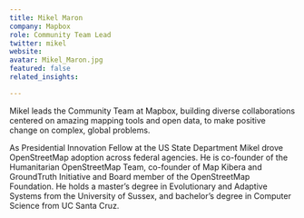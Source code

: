 ```yaml
---
title: Mikel Maron
company: Mapbox
role: Community Team Lead
twitter: mikel
website:
avatar: Mikel_Maron.jpg
featured: false
related_insights:

---
```

Mikel leads the Community Team at Mapbox, building diverse collaborations centered on amazing mapping tools and open data, to make positive change on complex, global problems.

As Presidential Innovation Fellow at the US State Department Mikel drove OpenStreetMap adoption across federal agencies. He is co-founder of the Humanitarian OpenStreetMap Team, co-founder of Map Kibera and GroundTruth Initiative and Board member of the OpenStreetMap Foundation. He holds a master’s degree in Evolutionary and Adaptive Systems from the University of Sussex, and bachelor’s degree in Computer Science from UC Santa Cruz.
